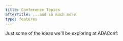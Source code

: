 ```yaml
---
title: Conference Topics
afterTitle: ...and so much more!
type: features
---
```


Just some of the ideas we'll be exploring at ADAConf: